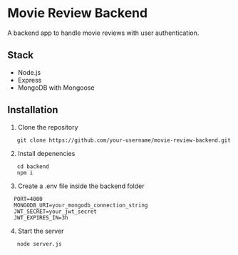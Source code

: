 # Movie Review Backend

A backend app to handle movie reviews with user authentication.

## Stack

- Node.js
- Express
- MongoDB with Mongoose

## Installation

1. Clone the repository

```
   git clone https://github.com/your-username/movie-review-backend.git
```

2. Install depenencies

```
   cd backend
   npm i
```

3. Create a .env file inside the backend folder

```
  PORT=4000
  MONGODB_URI=your_mongodb_connection_string
  JWT_SECRET=your_jwt_secret
  JWT_EXPIRES_IN=3h
```

4. Start the server

```
   node server.js
```
